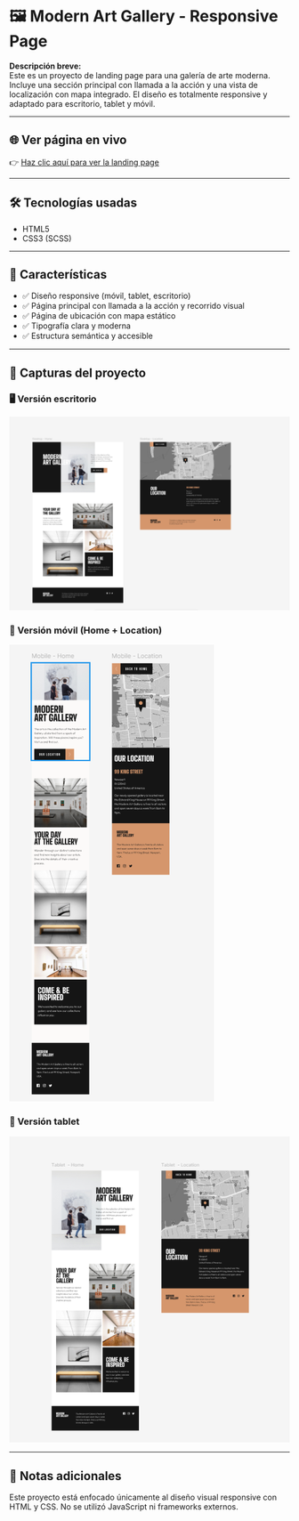 # 🖼️ Modern Art Gallery - Responsive Page

**Descripción breve:**  
Este es un proyecto de landing page para una galería de arte moderna. Incluye una sección principal con llamada a la acción y una vista de localización con mapa integrado. El diseño es totalmente responsive y adaptado para escritorio, tablet y móvil.

---


## 🌐 Ver página en vivo

👉 [Haz clic aquí para ver la landing page](https://matusbh.github.io/CSS-Tarea-entregable-3-Modern-Art-Gallery/)



---

## 🛠️ Tecnologías usadas

- HTML5  
- CSS3 (SCSS)

---

## 🚀 Características

- ✅ Diseño responsive (móvil, tablet, escritorio)  
- ✅ Página principal con llamada a la acción y recorrido visual  
- ✅ Página de ubicación con mapa estático  
- ✅ Tipografía clara y moderna  
- ✅ Estructura semántica y accesible  

---

## 📸 Capturas del proyecto

### 🖥️ Versión escritorio
![Art-Gallery-Desktop](./Art-Gallery-Desktop.PNG)

### 📱 Versión móvil (Home + Location)
![Art-Gallery-Mobile](./Art-Gallery-Mobile.PNG)

### 📱 Versión tablet
![Art-Gallery-Tablet](./Art-Gallery-Tablet.PNG)

---

## 📝 Notas adicionales

Este proyecto está enfocado únicamente al diseño visual responsive con HTML y CSS. No se utilizó JavaScript ni frameworks externos.  
